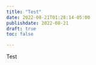 ```yaml
---
title: "Test"
date: 2022-08-21T01:28:14-05:00
publishdate: 2022-08-21
draft: true
toc: false

---
```


Test
